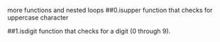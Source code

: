 more functions and nested loops
##0.isupper
function that checks for uppercase character

##1.isdigit
function that checks for a digit (0 through 9).
